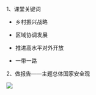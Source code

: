 1、课堂关键词

- 乡村振兴战略

- 区域协调发展

- 推进高水平对外开放

- 一带一路

2、做报告——主题总体国家安全观

![](https://vip2.loli.io/2023/10/25/dv4WUnLbxIB3FZz.webp)